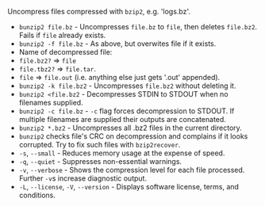 Uncompress files compressed with `bzip2`, e.g. 'logs.bz'.

* `bunzip2 file.bz` - Uncompresses `file.bz` to `file`, then deletes
`file.bz2`. Fails if `file` already exists.
* `bunzip2 -f file.bz` - As above, but overwites file if it exists.
* Name of decompressed file:
 * `file.bz2?` => `file`
 * `file.tbz2?` => `file.tar`.
 * `file` => `file.out` (i.e. anything else just gets '.out' appended).
* `bunzip2 -k file.bz2` - Uncompresses `file.bz2` without deleting it.
* `bunzip2 <file.bz2` - Decompresses STDIN to STDOUT when no filenames
supplied.
* `bunzip2 -c file.bz` - `-c` flag forces decompression to STDOUT. If multiple
filenames are supplied their outputs are concatenated.
* `bunzip2 *.bz2` - Uncompresses all .bz2 files in the current directory.
* `bunzip2` checks file's CRC on decompression and complains if it looks
corrupted. Try to fix such files with `bzip2recover`. 
*  `-s`, `--small` - Reduces memory usage at the expense of speed.
* `-q`, `--quiet` - Suppresses non-essential warnings.
* `-v`, `--verbose` - Shows the compression level for each file processed.
Further `-v`s increase diagnostic output.
* `-L`, `--license`, `-V`, `--version` - Displays software license, terms, and
conditions.
